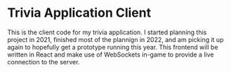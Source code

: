 # Trivia Application Client
This is the client code for my trivia application. I started planning this project in 2021, finished most of the plannign in 2022, and am picking it up again to hopefully get a prototype running this year. This frontend will be written in React and make use of WebSockets in-game to provide a live connection to the server.
